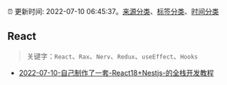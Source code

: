 :alarm_clock: 更新时间: 2022-07-10 06:45:37。[来源分类](../README.md)、[标签分类](../TAGS.md)、[时间分类](../TIMELINE.md)

## React


> 关键字：`React`、`Rax`、`Nerv`、`Redux`、`useEffect`、`Hooks`



- [2022-07-10-自己制作了一套-React18+Nestjs-的全栈开发教程](https://www.v2ex.com/t/865220) 